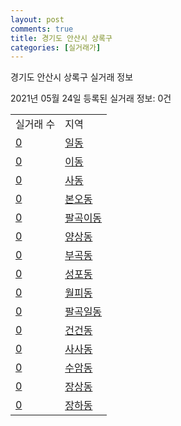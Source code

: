 ```yaml
---
layout: post
comments: true
title: 경기도 안산시 상록구
categories: [실거래가]
---
```


경기도 안산시 상록구 실거래 정보

2021년 05월 24일 등록된 실거래 정보: 0건


<table>
  <tr>
    <td>실거래 수</td>
    <td>지역</td>
  </tr>

  
  <tr>
    <td><a href="4127110100.html">0</a></td>
    <td><a href="4127110100.html">일동</a></td>
  </tr>
    

  <tr>
    <td><a href="4127110200.html">0</a></td>
    <td><a href="4127110200.html">이동</a></td>
  </tr>
    

  <tr>
    <td><a href="4127110300.html">0</a></td>
    <td><a href="4127110300.html">사동</a></td>
  </tr>
    

  <tr>
    <td><a href="4127110400.html">0</a></td>
    <td><a href="4127110400.html">본오동</a></td>
  </tr>
    

  <tr>
    <td><a href="4127110500.html">0</a></td>
    <td><a href="4127110500.html">팔곡이동</a></td>
  </tr>
    

  <tr>
    <td><a href="4127110600.html">0</a></td>
    <td><a href="4127110600.html">양상동</a></td>
  </tr>
    

  <tr>
    <td><a href="4127110700.html">0</a></td>
    <td><a href="4127110700.html">부곡동</a></td>
  </tr>
    

  <tr>
    <td><a href="4127110800.html">0</a></td>
    <td><a href="4127110800.html">성포동</a></td>
  </tr>
    

  <tr>
    <td><a href="4127110900.html">0</a></td>
    <td><a href="4127110900.html">월피동</a></td>
  </tr>
    

  <tr>
    <td><a href="4127111000.html">0</a></td>
    <td><a href="4127111000.html">팔곡일동</a></td>
  </tr>
    

  <tr>
    <td><a href="4127111100.html">0</a></td>
    <td><a href="4127111100.html">건건동</a></td>
  </tr>
    

  <tr>
    <td><a href="4127111200.html">0</a></td>
    <td><a href="4127111200.html">사사동</a></td>
  </tr>
    

  <tr>
    <td><a href="4127111300.html">0</a></td>
    <td><a href="4127111300.html">수암동</a></td>
  </tr>
    

  <tr>
    <td><a href="4127111400.html">0</a></td>
    <td><a href="4127111400.html">장상동</a></td>
  </tr>
    

  <tr>
    <td><a href="4127111500.html">0</a></td>
    <td><a href="4127111500.html">장하동</a></td>
  </tr>
    


</table>
    